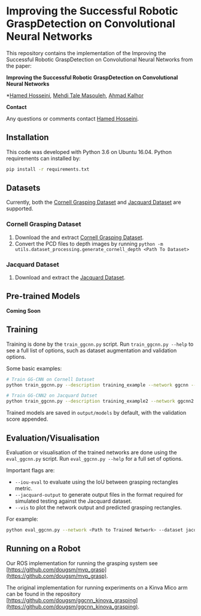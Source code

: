 # Improving the Successful Robotic GraspDetection on Convolutional Neural Networks


This repository contains the implementation of the Improving the Successful Robotic GraspDetection on Convolutional Neural Networks from the paper:

**Improving the Successful Robotic GraspDetection on Convolutional Neural Networks**

*[Hamed Hosseini](www.linkedin.com/in/hamed-hosseini), [Mehdi Tale Masouleh](https://scholar.google.com/citations?user=gkiFy20AAAAJ&hl=en), [Ahmad Kalhor](https://scholar.google.com/citations?user=m7xdmMgAAAAJ&hl=en)

<!-- a normal html comment -->
<!--International Conference on Robotics and Automation (ICRA) 2015

[arXiv](https://arxiv.org/abs/1412.3128)

If you use this work, please cite:

```text
@article{Redmon_2015,
   title={Real-time grasp detection using convolutional neural networks},
   ISBN={9781479969234},
   url={http://dx.doi.org/10.1109/ICRA.2015.7139361},
   DOI={10.1109/icra.2015.7139361},
   journal={2015 IEEE International Conference on Robotics and Automation (ICRA)},
   publisher={IEEE},
   author={Redmon, Joseph and Angelova, Anelia},
   year={2015},
   month={May}
}
```
-->
**Contact**

Any questions or comments contact [Hamed Hosseini](hosseini.hamed@ut.ac.ir).

## Installation

This code was developed with Python 3.6 on Ubuntu 16.04.  Python requirements can installed by:

```bash
pip install -r requirements.txt
```

## Datasets

Currently, both the [Cornell Grasping Dataset](http://pr.cs.cornell.edu/grasping/rect_data/data.php) and
[Jacquard Dataset](https://jacquard.liris.cnrs.fr/) are supported.

### Cornell Grasping Dataset

1. Download the and extract [Cornell Grasping Dataset](http://pr.cs.cornell.edu/grasping/rect_data/data.php). 
2. Convert the PCD files to depth images by running `python -m utils.dataset_processing.generate_cornell_depth <Path To Dataset>`

### Jacquard Dataset

1. Download and extract the [Jacquard Dataset](https://jacquard.liris.cnrs.fr/).

## Pre-trained Models

**Coming Soon**

## Training

Training is done by the `train_ggcnn.py` script.  Run `train_ggcnn.py --help` to see a full list of options, such as dataset augmentation and validation options.

Some basic examples:

```bash
# Train GG-CNN on Cornell Dataset
python train_ggcnn.py --description training_example --network ggcnn --dataset cornell --dataset-path <Path To Dataset>

# Train GG-CNN2 on Jacquard Datset
python train_ggcnn.py --description training_example2 --network ggcnn2 --dataset jacquard --dataset-path <Path To Dataset>
```

Trained models are saved in `output/models` by default, with the validation score appended.

## Evaluation/Visualisation

Evaluation or visualisation of the trained networks are done using the `eval_ggcnn.py` script.  Run `eval_ggcnn.py --help` for a full set of options.

Important flags are:
* `--iou-eval` to evaluate using the IoU between grasping rectangles metric.
* `--jacquard-output` to generate output files in the format required for simulated testing against the Jacquard dataset.
* `--vis` to plot the network output and predicted grasping rectangles.

For example:

```bash
python eval_ggcnn.py --network <Path to Trained Network> --dataset jacquard --dataset-path <Path to Dataset> --jacquard-output --iou-eval
```


## Running on a Robot

Our ROS implementation for running the grasping system see [https://github.com/dougsm/mvp_grasp](https://github.com/dougsm/mvp_grasp).

The original implementation for running experiments on a Kinva Mico arm can be found in the repository [https://github.com/dougsm/ggcnn_kinova_grasping](https://github.com/dougsm/ggcnn_kinova_grasping).
